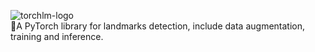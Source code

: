 ![torchlm-logo](https://user-images.githubusercontent.com/31974251/153540332-c174ef8d-cceb-4ad7-82b0-e7bcd43c8d19.png)  
💎A PyTorch library for landmarks detection, include data augmentation, training and inference.
